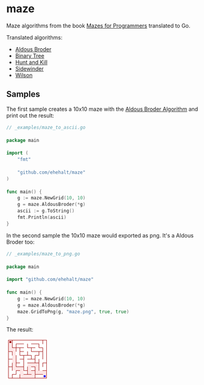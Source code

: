 # maze

Maze algorithms from the book [Mazes for Programmers](https://pragprog.com/book/jbmaze/mazes-for-programmers) translated to Go.

Translated algorithms:

- [Aldous Broder](http://weblog.jamisbuck.org/2011/1/17/maze-generation-aldous-broder-algorithm)
- [Binary Tree](http://weblog.jamisbuck.org/2011/2/1/maze-generation-binary-tree-algorithm.html)
- [Hunt and Kill](http://weblog.jamisbuck.org/2011/1/24/maze-generation-hunt-and-kill-algorithm.html)
- [Sidewinder](http://weblog.jamisbuck.org/2011/2/3/maze-generation-sidewinder-algorithm.html)
- [Wilson](http://weblog.jamisbuck.org/2011/1/20/maze-generation-wilson-s-algorithm.html)

## Samples

The first sample creates a 10x10 maze with the [Aldous Broder Algorithm](http://weblog.jamisbuck.org/2011/1/17/maze-generation-aldous-broder-algorithm) and print out the result:

``` go
// _examples/maze_to_ascii.go

package main

import (
	"fmt"

	"github.com/ehehalt/maze"
)

func main() {
	g := maze.NewGrid(10, 10)
	g = maze.AldousBroder(*g)
	ascii := g.ToString()
	fmt.Println(ascii)
}
```

In the second sample the 10x10 maze would exported as png. It's a Aldous Broder too:

``` go
// _examples/maze_to_png.go

package main

import "github.com/ehehalt/maze"

func main() {
	g := maze.NewGrid(10, 10)
	g = maze.AldousBroder(*g)
	maze.GridToPng(g, "maze.png", true, true)
}

```

The result:

![AldousBroder](_images/aldousbroder.png)
